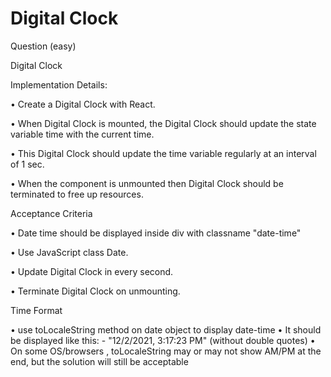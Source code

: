 # Digital Clock 

Question (easy)

Digital Clock

Implementation Details:

• Create a Digital Clock with React.

• When Digital Clock is mounted, the Digital Clock should update the state variable time with the current time.

• This Digital Clock should update the time variable regularly at an interval of 1 sec.

• When the component is unmounted then Digital Clock should be terminated to free up resources.


Acceptance Criteria

• Date time should be displayed inside div with classname "date-time"

• Use JavaScript class Date.

• Update Digital Clock in every second.

• Terminate Digital Clock on unmounting.


Time Format

• use toLocaleString method on date object to display date-time
• It should be displayed like this: - "12/2/2021, 3:17:23 PM" (without double quotes)
• On some OS/browsers , toLocaleString may or may not show AM/PM at the end, but the solution will still be acceptable

